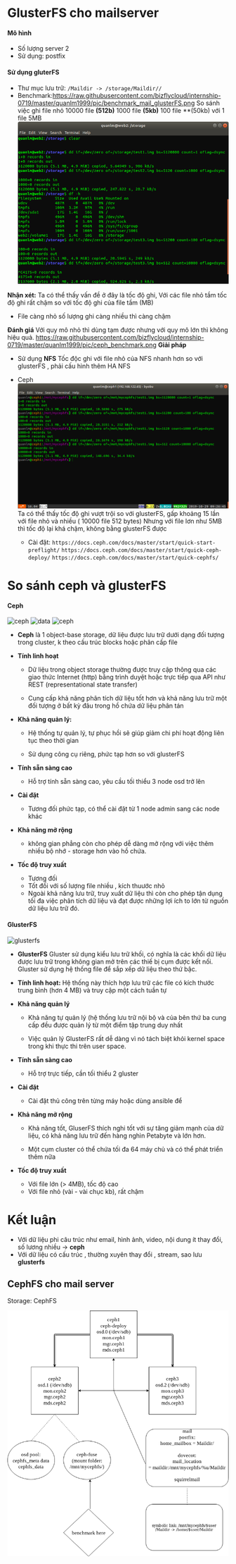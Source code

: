 # GlusterFS cho mailserver
#### Mô hình
*   Số lượng server 2
*   Sử dụng: postfix

#### Sử dụng gluterFS 
*   Thư mục lưu trữ: `/Maildir -> /storage/Maildir//`
*   Benchmark:https://raw.githubusercontent.com/bizflycloud/internship-0719/master/quanlm1999/pic/benchmark_mail_glusterFS.png
    So sánh việc ghi file nhỏ 10000 file **(512b)** 1000 file **(5kb)** 100 file **(50kb) với 1 file 5MB
![1](https://raw.githubusercontent.com/bizflycloud/internship-0719/master/quanlm1999/pic/benchmark_mail_glusterFS.png)

**Nhận xét:** Ta có thể thấy vấn đề ở đây là tốc độ ghi, Với các file nhỏ tầm  tốc độ ghi rất chậm so với tốc độ ghi của file tầm (MB) 
* File càng nhỏ số lượng ghi càng nhiều thì càng chậm

**Đánh giá** Với quy mô nhỏ thì dùng tạm được nhưng với quy mô lớn thì không hiệu quả.
https://raw.githubusercontent.com/bizflycloud/internship-0719/master/quanlm1999/pic/ceph_benchmark.png
**Giải pháp**
*   Sử dụng **NFS**
Tốc độc ghi với file nhỏ của NFS nhanh hơn so với glusterFS , phải cấu hình thêm HA NFS
*   Ceph
![ceph](https://raw.githubusercontent.com/bizflycloud/internship-0719/master/quanlm1999/pic/ceph_benchmark.png)
Ta có thể thấy tốc độ ghi vượt trội so với glusterFS, gấp khoảng 15 lần với file nhỏ và nhiều ( 10000 file 512 bytes)
Nhưng với file lơn như 5MB thì tốc độ lại khá chậm, không bằng glusterFS  được 

    * Cài đặt: 
    `https://docs.ceph.com/docs/master/start/quick-start-preflight/`
    `https://docs.ceph.com/docs/master/start/quick-ceph-deploy/`
    `https://docs.ceph.com/docs/master/start/quick-cephfs/`
    
# So sánh ceph và glusterFS

#### Ceph
![ceph](https://docs.ceph.com/docs/master/_images/stack.png)
![data](https://docs.ceph.com/docs/master/_images/ditaa-518f1eba573055135eb2f6568f8b69b4bb56b4c8.png)
![ceph](https://docs.ceph.com/docs/master/_images/ditaa-ae8b394e1d31afd181408bab946ca4a216ca44b7.png)

*   **Ceph** là 1 object-base storage, dữ liệu được lưu trữ dưới dạng đối tượng trong cluster, k theo cấu trúc blocks hoặc phân cấp file

*   **Tính linh hoạt**

    *   Dữ liệu trong object storage thường được truy cập thông qua các giao thức Internet (http) bằng trình duyệt hoặc trực tiếp qua API như REST (representational state transfer)
    
    *   Cung cấp khả năng phân tích dữ liệu tốt hơn và khả năng lưu trữ một đối tượng ở bất kỳ đâu trong hồ chứa dữ liệu phân tán
    
*   **Khả năng quản lý:**
    *   Hệ thống tự quản lý, tự phục hồi sẽ giúp giảm chi phí hoạt động liên tục theo thời gian
    
    *   Sử dụng công cụ riêng, phức tạp hơn so với glusterFS 
    
*   **Tính sẵn sàng cao**
    *   Hỗ trợ tính sẵn sàng cao, yêu cầu tối thiểu 3 node osd trở lên 
    
*   **Cài đặt**
    *   Tương đối phức tạp, có thể cài đặt từ 1 node admin sang các node khác
    
*   **Khả năng mở rộng**

    *   không gian phẳng còn cho phép dễ dàng mở rộng với việc thêm nhiều bộ nhớ - storage hơn vào hồ chứa. 

*   **Tốc độ truy xuất**
    
    *   Tương đối
    *   Tốt đối với số lượng file nhiều , kích thuước nhỏ 
    *   Ngoài khả năng lưu trữ, truy xuất dữ liệu thì còn cho phép tận dụng tối đa việc phân tích dữ liệu và đạt được những lợi ích to lớn từ nguồn dữ liệu lưu trữ đó. 




#### GlusterFS 
![glusterfs](https://i0.wp.com/blogit.edu.vn/wp-content/uploads/2015/09/glusterfs-4.png?w=590)

*   **GlusterFS** Gluster sử dụng kiểu lưu trữ khối, có nghĩa là các khối dữ liệu được lưu trữ trong không gian mở trên các thiế bị cụm được kết nối. Gluster sử dụng hệ thống file để sắp xếp dữ liệu theo thứ bậc. 
 
*   **Tính linh hoạt:** Hệ thống này thích hợp lưu trữ các file có kích thước trung bình (hơn 4 MB) và truy cập một cách tuần tự

*   **Khả năng quản lý** 

    *   Khả năng tự quản lý (hệ thống lưu trữ nội bộ và của bên thứ ba cung cấp đều được quản lý từ một điểm tập trung duy nhất
    
    *    Việc quản lý GlusterFS rất dễ dàng vì nó tách biệt khỏi kernel space trong khi thực thi trên user space.
    
*   **Tính sẵn sàng cao**
    * Hỗ trợ trực tiếp, cần tối thiểu 2 gluster 
*   **Cài đặt**
    * Cài đặt thủ công trên từng máy hoặc dùng ansible để 

*   **Khả năng mở rộng**

    * Khả năng tốt, GluserFS thích nghi tốt với sự tăng giảm mạnh của dữ liệu, có khả năng lưu trữ đến hàng nghìn Petabyte và lớn hơn.
    
    * Một cụm cluster có thể chứa tối đa 64 máy chủ và có thể phát triển thêm nữa

* **Tốc độ truy xuất**
    * Với file lớn (> 4MB), tốc độ cao
    * Với file nhỏ (vài - vài chục kb), rất chậm 
    
# Kết luận

   * Với dữ liệu phi câu trúc như email, hình ảnh, video, nội dung ít thay đổi, số lương nhiều -> **ceph**
   * Với dữ liệu có cấu trúc , thường xuyên thay đổi , stream, sao lưu **glusterfs**
 
## CephFS cho mail server

Storage: CephFS

![](https://raw.githubusercontent.com/lmq1999/internship-0719/master/quanlm1999/Untitled%20Diagram.png)




